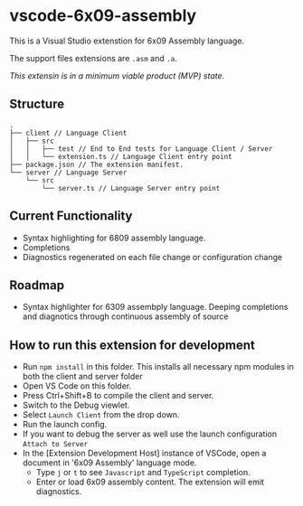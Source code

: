 # vscode-6x09-assembly

This is a Visual Studio extenstion for 6x09 Assembly language.

The support files extensions are `.asm` and `.a`.

*This extensin is in a minimum viable product (MVP) state.*

## Structure

```
.
├── client // Language Client
│   ├── src
│   │   ├── test // End to End tests for Language Client / Server
│   │   └── extension.ts // Language Client entry point
├── package.json // The extension manifest.
└── server // Language Server
    └── src
        └── server.ts // Language Server entry point
```

## Current Functionality

- Syntax highlighting for 6809 assembly language.
- Completions
- Diagnostics regenerated on each file change or configuration change

## Roadmap

- Syntax highlighter for 6309 assembply language.
Deeping completions and diagnotics through continuous assembly of source

## How to run this extension for development

- Run `npm install` in this folder. This installs all necessary npm modules in both the client and server folder
- Open VS Code on this folder.
- Press Ctrl+Shift+B to compile the client and server.
- Switch to the Debug viewlet.
- Select `Launch Client` from the drop down.
- Run the launch config.
- If you want to debug the server as well use the launch configuration `Attach to Server`
- In the [Extension Development Host] instance of VSCode, open a document in '6x09 Assembly' language mode.
  - Type `j` or `t` to see `Javascript` and `TypeScript` completion.
  - Enter or load 6x09 assembly content. The extension will emit diagnostics.

